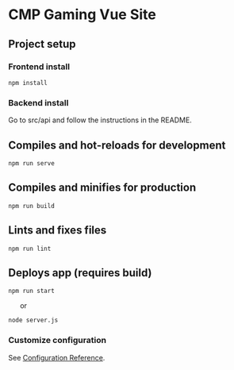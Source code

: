 # CMP Gaming Vue Site

## Project setup
### Frontend install
```
npm install
```
### Backend install
Go to src/api and follow the instructions in the README.

## Compiles and hot-reloads for development
```
npm run serve
```

## Compiles and minifies for production
```
npm run build
```

## Lints and fixes files
```
npm run lint
```

## Deploys app (requires build)
```
npm run start
```
&nbsp;&nbsp;&nbsp;&nbsp;&nbsp;&nbsp;or
```
node server.js
```

### Customize configuration
See [Configuration Reference](https://cli.vuejs.org/config/).
